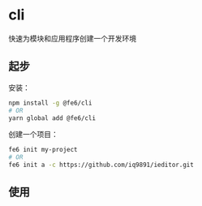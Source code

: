 # cli

快速为模块和应用程序创建一个开发环境

## 起步

安装：

```bash
npm install -g @fe6/cli
# OR
yarn global add @fe6/cli
```

创建一个项目：

```bash
fe6 init my-project
# OR
fe6 init a -c https://github.com/iq9891/ieditor.git
```

## 使用

